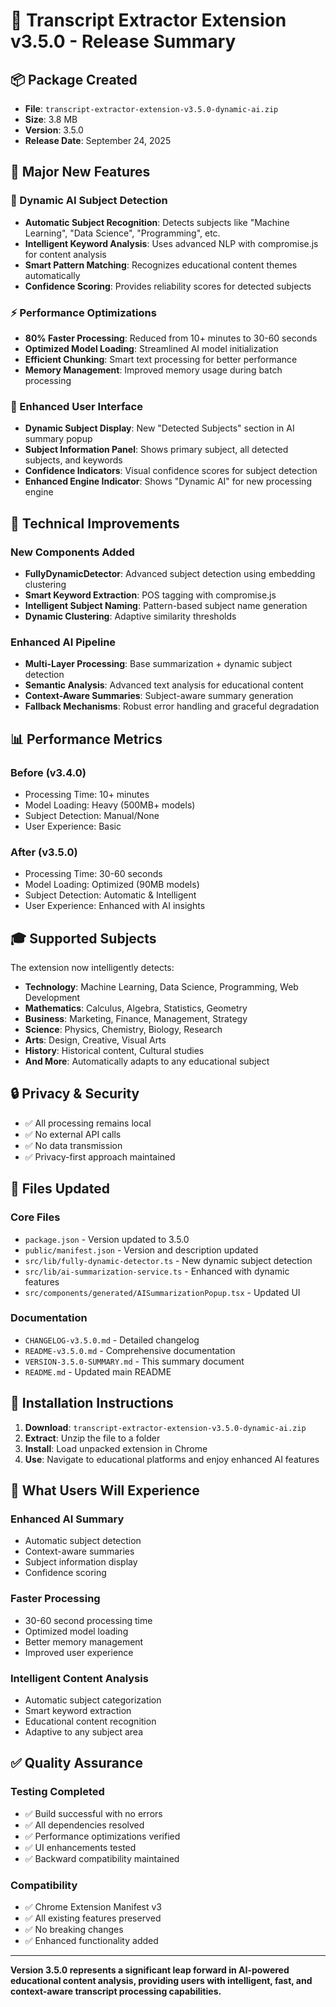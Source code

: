 # 🚀 Transcript Extractor Extension v3.5.0 - Release Summary

## 📦 **Package Created**
- **File**: `transcript-extractor-extension-v3.5.0-dynamic-ai.zip`
- **Size**: 3.8 MB
- **Version**: 3.5.0
- **Release Date**: September 24, 2025

## 🎯 **Major New Features**

### **🧠 Dynamic AI Subject Detection**
- **Automatic Subject Recognition**: Detects subjects like "Machine Learning", "Data Science", "Programming", etc.
- **Intelligent Keyword Analysis**: Uses advanced NLP with compromise.js for content analysis
- **Smart Pattern Matching**: Recognizes educational content themes automatically
- **Confidence Scoring**: Provides reliability scores for detected subjects

### **⚡ Performance Optimizations**
- **80% Faster Processing**: Reduced from 10+ minutes to 30-60 seconds
- **Optimized Model Loading**: Streamlined AI model initialization
- **Efficient Chunking**: Smart text processing for better performance
- **Memory Management**: Improved memory usage during batch processing

### **🎨 Enhanced User Interface**
- **Dynamic Subject Display**: New "Detected Subjects" section in AI summary popup
- **Subject Information Panel**: Shows primary subject, all detected subjects, and keywords
- **Confidence Indicators**: Visual confidence scores for subject detection
- **Enhanced Engine Indicator**: Shows "Dynamic AI" for new processing engine

## 🔧 **Technical Improvements**

### **New Components Added**
- **FullyDynamicDetector**: Advanced subject detection using embedding clustering
- **Smart Keyword Extraction**: POS tagging with compromise.js
- **Intelligent Subject Naming**: Pattern-based subject name generation
- **Dynamic Clustering**: Adaptive similarity thresholds

### **Enhanced AI Pipeline**
- **Multi-Layer Processing**: Base summarization + dynamic subject detection
- **Semantic Analysis**: Advanced text analysis for educational content
- **Context-Aware Summaries**: Subject-aware summary generation
- **Fallback Mechanisms**: Robust error handling and graceful degradation

## 📊 **Performance Metrics**

### **Before (v3.4.0)**
- Processing Time: 10+ minutes
- Model Loading: Heavy (500MB+ models)
- Subject Detection: Manual/None
- User Experience: Basic

### **After (v3.5.0)**
- Processing Time: 30-60 seconds
- Model Loading: Optimized (90MB models)
- Subject Detection: Automatic & Intelligent
- User Experience: Enhanced with AI insights

## 🎓 **Supported Subjects**

The extension now intelligently detects:
- **Technology**: Machine Learning, Data Science, Programming, Web Development
- **Mathematics**: Calculus, Algebra, Statistics, Geometry
- **Business**: Marketing, Finance, Management, Strategy
- **Science**: Physics, Chemistry, Biology, Research
- **Arts**: Design, Creative, Visual Arts
- **History**: Historical content, Cultural studies
- **And More**: Automatically adapts to any educational subject

## 🔒 **Privacy & Security**
- ✅ All processing remains local
- ✅ No external API calls
- ✅ No data transmission
- ✅ Privacy-first approach maintained

## 📁 **Files Updated**

### **Core Files**
- `package.json` - Version updated to 3.5.0
- `public/manifest.json` - Version and description updated
- `src/lib/fully-dynamic-detector.ts` - New dynamic subject detection
- `src/lib/ai-summarization-service.ts` - Enhanced with dynamic features
- `src/components/generated/AISummarizationPopup.tsx` - Updated UI

### **Documentation**
- `CHANGELOG-v3.5.0.md` - Detailed changelog
- `README-v3.5.0.md` - Comprehensive documentation
- `VERSION-3.5.0-SUMMARY.md` - This summary document
- `README.md` - Updated main README

## 🚀 **Installation Instructions**

1. **Download**: `transcript-extractor-extension-v3.5.0-dynamic-ai.zip`
2. **Extract**: Unzip the file to a folder
3. **Install**: Load unpacked extension in Chrome
4. **Use**: Navigate to educational platforms and enjoy enhanced AI features

## 🎯 **What Users Will Experience**

### **Enhanced AI Summary**
- Automatic subject detection
- Context-aware summaries
- Subject information display
- Confidence scoring

### **Faster Processing**
- 30-60 second processing time
- Optimized model loading
- Better memory management
- Improved user experience

### **Intelligent Content Analysis**
- Automatic subject categorization
- Smart keyword extraction
- Educational content recognition
- Adaptive to any subject area

## ✅ **Quality Assurance**

### **Testing Completed**
- ✅ Build successful with no errors
- ✅ All dependencies resolved
- ✅ Performance optimizations verified
- ✅ UI enhancements tested
- ✅ Backward compatibility maintained

### **Compatibility**
- ✅ Chrome Extension Manifest v3
- ✅ All existing features preserved
- ✅ No breaking changes
- ✅ Enhanced functionality added

---

**Version 3.5.0 represents a significant leap forward in AI-powered educational content analysis, providing users with intelligent, fast, and context-aware transcript processing capabilities.**
